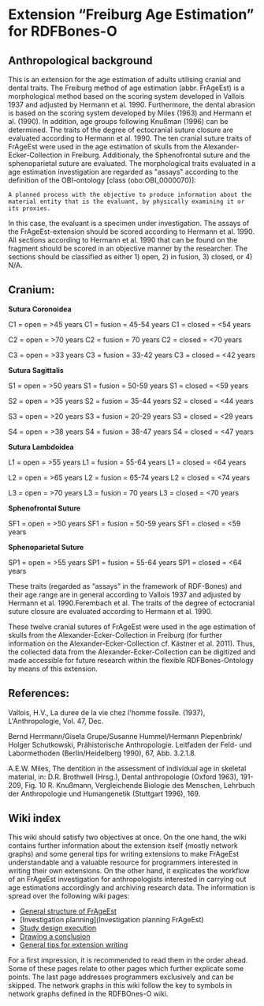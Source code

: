 # Extension “Freiburg Age Estimation” for RDFBones-O
## Anthropological background

This is an extension for the age estimation of adults utilising cranial and dental traits. The Freiburg method of age estimation (abbr. FrAgeEst) is a morphological method based on the scoring system developed in Vallois 1937 and adjusted by Hermann et al. 1990. Furthermore, the dental abrasion is based on the scoring system developed by Miles (1963) and Hermann et al. (1990). In addition, age groups following Knußman (1996) can be determined. The traits of the degree of ectocranial suture closure are evaluated according to Hermann et al. 1990. The ten cranial suture traits of FrAgeEst were used in the age estimation of skulls from the Alexander-Ecker-Collection in Freiburg. Additionaly, the Sphenofrontal suture and the sphenoparietal suture are evaluated. The morphological traits evaluated in a age estimation investigation are regarded as "assays" according to the definition of the OBI-ontology [class (obo:OBI_0000070)]:

    A planned process with the objective to produce information about the material entity that is the evaluant, by physically examining it or its proxies.

In this case, the evaluant is a specimen under investigation. The assays of the FrAgeEst-extension should be scored according to Hermann et al. 1990. All sections according to Hermann et al. 1990 that can be found on the fragment should be scored in an objective manner by the researcher. The sections should be classified as either 1) open, 2) in fusion, 3) closed, or 4) N/A. 

## Cranium:

**Sutura Coronoidea**

C1 = open = >45 years 
C1 = fusion = 45-54 years 
C1 = closed = <54 years 

C2 = open = >70 years 
C2 = fusion = 70 years 
C2 = closed = <70 years 

C3 = open = >33 years 
C3 = fusion = 33-42 years 
C3 = closed = <42 years 


**Sutura Sagittalis**

S1 = open = >50 years 
S1 = fusion = 50-59 years 
S1 = closed = <59 years 

S2 = open = >35 years 
S2 = fusion = 35-44 years 
S2 = closed = <44 years 

S3 = open = >20 years 
S3 = fusion = 20-29 years 
S3 = closed = <29 years 

S4 = open = >38 years 
S4 = fusion = 38-47 years 
S4 = closed = <47 years 


**Sutura Lambdoidea**

L1 = open = >55 years 
L1 = fusion = 55-64 years 
L1 = closed = <64 years 

L2 = open = >65 years 
L2 = fusion = 65-74 years 
L2 = closed = <74 years 

L3 = open = >70 years 
L3 = fusion = 70 years 
L3 = closed = <70 years 


**Sphenofrontal Suture**

SF1 = open = >50 years
SF1 = fusion = 50-59 years 
SF1 = closed = <59 years 


**Sphenoparietal Suture**

SP1 = open = >55 years
SP1 = fusion = 55-64 years 
SP1 = closed = <64 years


These traits (regarded as “assays” in the framework of RDF-Bones) and their age range are in general according to  Vallois 1937 and adjusted by Hermann et al. 1990.Ferembach et al. The traits of the degree of ectocranial suture closure are evaluated according to Hermann et al. 1990. 

These twelve cranial sutures of FrAgeEst were used in the age estimation of skulls from the Alexander-Ecker-Collection in Freiburg (for further information on the Alexander-Ecker-Collection cf. Kästner et al. 2011). Thus, the collected data from the Alexander-Ecker-Collection can be digitized and made accessible for future research within the flexible RDFBones-Ontology by means of this extension.

## References:

Vallois, H.V., La duree de la vie chez l'homme fossile. (1937), L'Anthropologie, Vol. 47, Dec.

Bernd Herrmann/Gisela Grupe/Susanne Hummel/Hermann Piepenbrink/ Holger Schutkowski, Prähistorische Anthropologie. Leitfaden der Feld- und Labormethoden (Berlin/Heidelberg 1990), 67, Abb. 3.2.1.8.

A.E.W. Miles, The dentition in the assessment of individual age in skeletal material, in: D.R. Brothwell (Hrsg.), Dental anthropologie (Oxford 1963), 191-209, Fig. 10 R. Knußmann, Vergleichende Biologie des Menschen, Lehrbuch der Anthropologie und Humangenetik (Stuttgart 1996), 169.

## Wiki index

This wiki should satisfy two objectives at once. On the one hand, the wiki contains further information about the extension itself (mostly network graphs) and some general tips for writing extensions to make FrAgeEst understandable and a valuable resource for programmers interested in writing their own extensions. On the other hand, it explicates the workflow of an FrAgeEst investigation for anthropologists interested in carrying out age estimations accordingly and archiving research data. The information is spread over the following wiki pages:

* [General structure of FrAgeEst](https://github.com/RDFBones/FrAgeEst/wiki/General-structure-of-FrAgeEst)
* [Investigation planning](Investigation planning FrAgeEst)
* [Study design execution](https://github.com/RDFBones/FrAgeEst/wiki/Study-design-execution)
* [Drawing a conclusion](https://github.com/RDFBones/FrAgeEst/wiki/Drawing-a-conclusion)
* [General tips for extension writing](https://github.com/RDFBones/FrAgeEst/wiki/General-tips-for-extension-writing)

    
For a first impression, it is recommended to read them in the order ahead. Some of these pages relate to other pages which further explicate some points. The last page addresses programmers exclusively and can be skipped. The network graphs in this wiki follow the key to symbols in network graphs defined in the RDFBOnes-O wiki.
